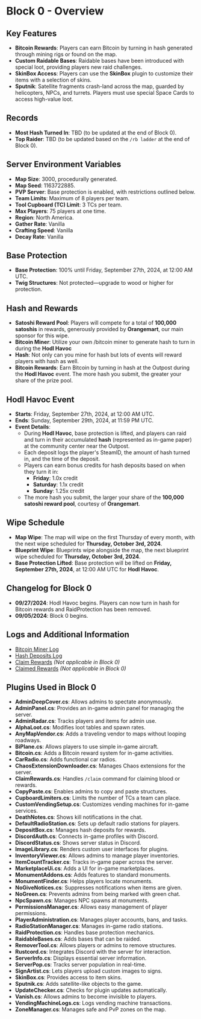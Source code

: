 # Block 0 - Overview

## Key Features
- **Bitcoin Rewards**: Players can earn Bitcoin by turning in hash generated through mining rigs or found on the map.
- **Custom Raidable Bases**: Raidable bases have been introduced with special loot, providing players new raid challenges.
- **SkinBox Access**: Players can use the **SkinBox** plugin to customize their items with a selection of skins.
- **Sputnik**: Satellite fragments crash-land across the map, guarded by helicopters, NPCs, and turrets. Players must use special Space Cards to access high-value loot.

## Records
- **Most Hash Turned In**: TBD (to be updated at the end of Block 0).
- **Top Raider**: TBD (to be updated based on the `/rb ladder` at the end of Block 0).

## Server Environment Variables
- **Map Size**: 3000, procedurally generated.
- **Map Seed**: 1163722885.
- **PVP Server**: Base protection is enabled, with restrictions outlined below.
- **Team Limits**: Maximum of 8 players per team.
- **Tool Cupboard (TC) Limit**: 3 TCs per team.
- **Max Players**: 75 players at one time.
- **Region**: North America.
- **Gather Rate**: Vanilla
- **Crafting Speed**: Vanilla
- **Decay Rate**: Vanilla

## Base Protection
- **Base Protection**: 100% until Friday, September 27th, 2024, at 12:00 AM UTC.
- **Twig Structures**: Not protected—upgrade to wood or higher for protection.

## Hash and Rewards
- **Satoshi Reward Pool**: Players will compete for a total of **100,000 satoshis** in rewards, generously provided by **Orangemart**, our main sponsor for this wipe.
- **Bitcoin Miner**: Utilize your own /bitcoin miner to generate hash to turn in during the **Hodl Havoc**
- **Hash**: Not only can you mine for hash but lots of events will reward players with hash as well. 
- **Bitcoin Rewards**: Earn Bitcoin by turning in hash at the Outpost during the **Hodl Havoc** event. The more hash you submit, the greater your share of the prize pool.

## Hodl Havoc Event
- **Starts**: Friday, September 27th, 2024, at 12:00 AM UTC.
- **Ends**: Sunday, September 29th, 2024, at 11:59 PM UTC.
- **Event Details**:  
  - During **Hodl Havoc**, base protection is lifted, and players can raid and turn in their accumulated **hash** (represented as in-game paper) at the community center near the Outpost.
  - Each deposit logs the player's SteamID, the amount of hash turned in, and the time of the deposit.
  - Players can earn bonus credits for hash deposits based on when they turn it in:
    - **Friday**: 1.0x credit
    - **Saturday**: 1.1x credit
    - **Sunday**: 1.25x credit
  - The more hash you submit, the larger your share of the **100,000 satoshi reward pool**, courtesy of **Orangemart**.

## Wipe Schedule
- **Map Wipe**: The map will wipe on the first Thursday of every month, with the next wipe scheduled for **Thursday, October 3rd, 2024**.
- **Blueprint Wipe**: Blueprints wipe alongside the map, the next blueprint wipe scheduled for **Thursday, October 3rd, 2024**.
- **Base Protection Lifted**: Base protection will be lifted on **Friday, September 27th, 2024**, at 12:00 AM UTC for **Hodl Havoc**.

## Changelog for Block 0
- **09/27/2024**: Hodl Havoc begins. Players can now turn in hash for Bitcoin rewards and RaidProtection has been removed.
- **09/05/2024**: Block 0 begins.

## Logs and Additional Information
- [Bitcoin Miner Log](./bitcoin.json)
- [Hash Deposits Log](./depositboxlog.json)
- [Claim Rewards](./claimrewards.json) _(Not applicable in Block 0)_
- [Claimed Rewards](./claimedrewards.json) _(Not applicable in Block 0)_

## Plugins Used in Block 0
- **AdminDeepCover.cs**: Allows admins to spectate anonymously.
- **AdminPanel.cs**: Provides an in-game admin panel for managing the server.
- **AdminRadar.cs**: Tracks players and items for admin use.
- **AlphaLoot.cs**: Modifies loot tables and spawn rates.
- **AnyMapVendor.cs**: Adds a traveling vendor to maps without looping roadways.
- **BiPlane.cs**: Allows players to use simple in-game aircraft.
- **Bitcoin.cs**: Adds a Bitcoin reward system for in-game activities.
- **CarRadio.cs**: Adds functional car radios.
- **ChaosExtensionDownloader.cs**: Manages Chaos extensions for the server.
- **ClaimRewards.cs**: Handles `/claim` command for claiming blood or rewards.
- **CopyPaste.cs**: Enables admins to copy and paste structures.
- **CupboardLimiters.cs**: Limits the number of TCs a team can place.
- **CustomVendingSetup.cs**: Customizes vending machines for in-game services.
- **DeathNotes.cs**: Shows kill notifications in the chat.
- **DefaultRadioStation.cs**: Sets up default radio stations for players.
- **DepositBox.cs**: Manages hash deposits for rewards.
- **DiscordAuth.cs**: Connects in-game profiles with Discord.
- **DiscordStatus.cs**: Shows server status in Discord.
- **ImageLibrary.cs**: Renders custom user interfaces for plugins.
- **InventoryViewer.cs**: Allows admins to manage player inventories.
- **ItemCountTracker.cs**: Tracks in-game paper across the server.
- **MarketplaceUi.cs**: Adds a UI for in-game marketplaces.
- **MonumentAddons.cs**: Adds features to standard monuments.
- **MonumentFinder.cs**: Helps players locate monuments.
- **NoGiveNotices.cs**: Suppresses notifications when items are given.
- **NoGreen.cs**: Prevents admins from being marked with green chat.
- **NpcSpawn.cs**: Manages NPC spawns at monuments.
- **PermissionsManager.cs**: Allows easy management of player permissions.
- **PlayerAdministration.cs**: Manages player accounts, bans, and tasks.
- **RadioStationManager.cs**: Manages in-game radio stations.
- **RaidProtection.cs**: Handles base protection mechanics.
- **RaidableBases.cs**: Adds bases that can be raided.
- **RemoverTool.cs**: Allows players or admins to remove structures.
- **Rustcord.cs**: Integrates Discord with the server for interaction.
- **ServerInfo.cs**: Displays essential server information.
- **ServerPop.cs**: Tracks server population in real-time.
- **SignArtist.cs**: Lets players upload custom images to signs.
- **SkinBox.cs**: Provides access to item skins.
- **Sputnik.cs**: Adds satellite-like objects to the game.
- **UpdateChecker.cs**: Checks for plugin updates automatically.
- **Vanish.cs**: Allows admins to become invisible to players.
- **VendingMachineLogs.cs**: Logs vending machine transactions.
- **ZoneManager.cs**: Manages safe and PvP zones on the map.
